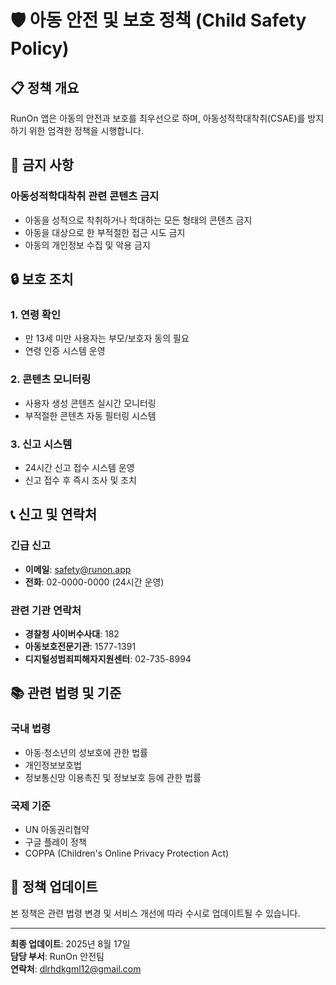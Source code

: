 # 🛡️ 아동 안전 및 보호 정책 (Child Safety Policy)

## 📋 정책 개요

RunOn 앱은 아동의 안전과 보호를 최우선으로 하며, 아동성적학대착취(CSAE)를 방지하기 위한 엄격한 정책을 시행합니다.

## 🚫 금지 사항

### 아동성적학대착취 관련 콘텐츠 금지
- 아동을 성적으로 착취하거나 학대하는 모든 형태의 콘텐츠 금지
- 아동을 대상으로 한 부적절한 접근 시도 금지
- 아동의 개인정보 수집 및 악용 금지

## 🔒 보호 조치

### 1. 연령 확인
- 만 13세 미만 사용자는 부모/보호자 동의 필요
- 연령 인증 시스템 운영

### 2. 콘텐츠 모니터링
- 사용자 생성 콘텐츠 실시간 모니터링
- 부적절한 콘텐츠 자동 필터링 시스템

### 3. 신고 시스템
- 24시간 신고 접수 시스템 운영
- 신고 접수 후 즉시 조사 및 조치

## 📞 신고 및 연락처

### 긴급 신고
- **이메일**: safety@runon.app
- **전화**: 02-0000-0000 (24시간 운영)

### 관련 기관 연락처
- **경찰청 사이버수사대**: 182
- **아동보호전문기관**: 1577-1391
- **디지털성범죄피해자지원센터**: 02-735-8994

## 📚 관련 법령 및 기준

### 국내 법령
- 아동·청소년의 성보호에 관한 법률
- 개인정보보호법
- 정보통신망 이용촉진 및 정보보호 등에 관한 법률

### 국제 기준
- UN 아동권리협약
- 구글 플레이 정책
- COPPA (Children's Online Privacy Protection Act)

## 🔄 정책 업데이트

본 정책은 관련 법령 변경 및 서비스 개선에 따라 수시로 업데이트될 수 있습니다.

---

**최종 업데이트**: 2025년 8월 17일  
**담당 부서**: RunOn 안전팀  
**연락처**: dlrhdkgml12@gmail.com
